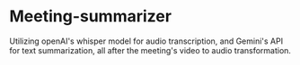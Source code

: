 # Meeting-summarizer
Utilizing openAI's whisper model for audio transcription, and Gemini's API for text summarization, all after the meeting's video to audio transformation.
